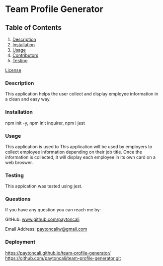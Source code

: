 # Team Profile Generator

## Table of Contents
  
1. [Description](#description)
2. [Installation](#installation)
3. [Usage](#usage)
4. [Contributors](#contributors)
5. [Testing](#testing)


[License](#license)


 

### Description
This application helps the user collect and display employee information in a clean and easy way.
  
### Installation
npm init -y, npm init inquirer, npm i jest
  
### Usage
This application is used to This application will be used by employers to collect employee information depending on their job title. Once the information is collected, it will display each employee in its own card on a web broswer. 

  
### Testing
This appication was tested using jest.
  
### Questions

If you have any question you can reach me by: 

GitHub: www.github.com/paytoncali

Email Address: paytoncaliw@gmail.com

### Deployment
https://paytoncali.github.io/team-profile-generator/
https://github.com/paytoncali/team-profile-generator.git



 